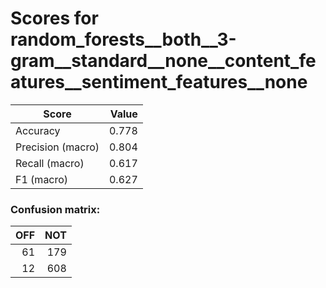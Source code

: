 # Scores for random_forests__both__3-gram__standard__none__content_features__sentiment_features__none
|      Score      |Value|
|-----------------|----:|
|Accuracy         |0.778|
|Precision (macro)|0.804|
|Recall (macro)   |0.617|
|F1 (macro)       |0.627|

### Confusion matrix:
|OFF|NOT|
|--:|--:|
| 61|179|
| 12|608|
